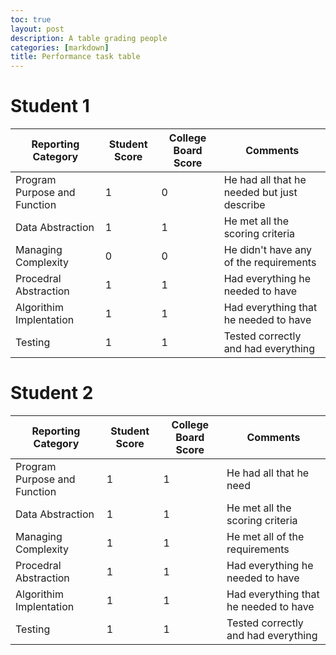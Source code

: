```yaml
---
toc: true
layout: post
description: A table grading people
categories: [markdown]
title: Performance task table
---
```


# Student 1

|Reporting Category|Student Score|College Board Score|Comments|
|---|---|---|---|
|Program Purpose and Function|1|0|He had all that he needed but just describe|
|Data Abstraction|1|1|He met all the scoring criteria|
|Managing Complexity|0|0|He didn't have any of the requirements|
|Procedral Abstraction|1|1|Had everything he needed to have|
|Algorithim Implentation|1|1|Had everything that he needed to have|
|Testing|1|1|Tested correctly and had everything|


# Student 2

|Reporting Category|Student Score|College Board Score|Comments|
|---|---|---|---|
|Program Purpose and Function|1|1|He had all that he need|
|Data Abstraction|1|1|He met all the scoring criteria|
|Managing Complexity|1|1|He met all of the requirements|
|Procedral Abstraction|1|1|Had everything he needed to have|
|Algorithim Implentation|1|1|Had everything that he needed to have|
|Testing|1|1|Tested correctly and had everything|
